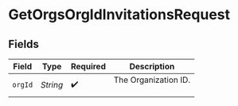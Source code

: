 # GetOrgsOrgIdInvitationsRequest


## Fields

| Field                  | Type                   | Required               | Description            |
| ---------------------- | ---------------------- | ---------------------- | ---------------------- |
| `orgId`                | *String*               | :heavy_check_mark:     | The Organization ID.<br/><br/> |